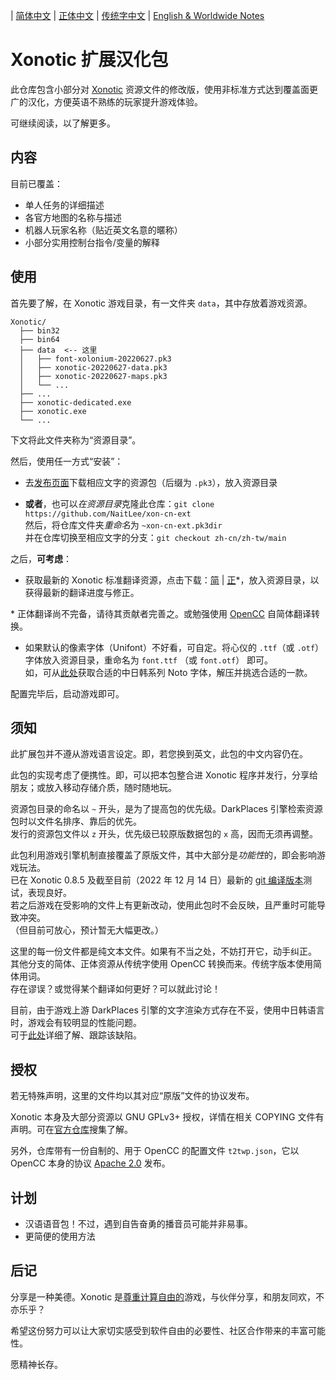 
| [简体中文](../zh-cn/README.md) | [正体中文](../zh-tw/README.md) | [传统字中文](../main/README.md) | [English & Worldwide Notes](./README.en-US.md)

# Xonotic 扩展汉化包

此仓库包含小部分对 [Xonotic](https://xonotic.org/) 资源​文件的修改版，使用非标准方式达到覆盖面更广的汉化，方便英语不熟练的玩家提升游戏体验。

可继续阅读，以了解更多。

## 内容

目前已覆盖：

- 单人任务的详细描述
- 各官方地图的名称与描述
- 机器人玩家名称（贴近英文名意的暱称）
- 小部分实用控制台指令/变量的解释

## 使用

首先要了解，在 Xonotic 游戏目录，有一文件夹 `data`，其中存放着游戏资源。

```
Xonotic/
  ├── bin32
  ├── bin64
  ├── data  <-- 这里
  │   ├── font-xolonium-20220627.pk3
  │   ├── xonotic-20220627-data.pk3
  │   ├── xonotic-20220627-maps.pk3
  │   └── ...
  ├── ...
  ├── xonotic-dedicated.exe
  ├── xonotic.exe
  └── ...
```

下文将此文件夹称为“资源目录”。
<br />

然后，使用任一方式“安装”：

- 去[发布页面](https://github.com/NaitLee/xon-cn-ext/releases)下载相应文字的资源包（后缀为 `.pk3`），放入资源目录

- **或者**，也可以*在资源目录*克隆此仓库：`git clone https://github.com/NaitLee/xon-cn-ext`  
  然后，将仓库文件夹*重命名*为 `~xon-cn-ext.pk3dir`  
  并在仓库切换至相应文字的分支：`git checkout zh-cn/zh-tw/main`

之后，**可考虑**：

- 获取最新的 Xonotic 标准翻译资源，点击下载：[简](https://gitlab.com/xonotic/xonotic-data.pk3dir/-/raw/master/common.zh_CN.po?inline=false) | [正](https://gitlab.com/xonotic/xonotic-data.pk3dir/-/raw/master/common.zh_TW.po?inline=false)\*，放入资源目录，以获得最新的翻译进度与修正。

\* 正体翻译尚不完备，请待其贡献者完善之。或勉强使用 [OpenCC](https://github.com/BYVoid/OpenCC) 自简体翻译转换。

- 如果默认的像素字体（Unifont）不好看，可自定。将心仪的 `.ttf`（或 `.otf`）字体放入资源目录，重命名为 `font.ttf` （或 `font.otf`） 即可。  
  如，可从[此处](https://github.com/googlefonts/noto-cjk/releases)获取合适的中日韩系列 Noto 字体，解压并挑选合适的一款。

配置完毕后，启动游戏即可。

## 须知

此扩展包并不遵从游戏语言设定。即，若您换到英文，此包的中文内容仍在。

此包的实现考虑了便携性。即，可以把本包整合进 Xonotic 程序并发行，分享给朋友；或放入移动存储介质，随时随地玩。

资源包目录的命名以 `~` 开头，是为了提高包的优先级。DarkPlaces 引擎检索资源包时以文件名排序、靠后的优先。  
发行的资源包文件以 `z` 开头，优先级已较原版数据包的 `x` 高，因而无须再调整。

此包利用游戏引擎机制直接覆盖了原版文件，其中大部分是*功能性*的，即会影响游戏玩法。  
已在 Xonotic 0.8.5 及截至目前（2022 年 12 月 14 日）最新的 [git 编译版本](https://gitlab.com/xonotic/xonotic/-/wikis/Repository_Access)测试，表现良好。  
若之后游戏在受影响的文件上有更新改动，使用此包时不会反映，且严重时可能导致冲突。  
（但目前可放心，预计暂无大幅更改。）

这里的每一份文件都是纯文本文件。如果有不当之处，不妨打开它，动手纠正。  
其他分支的简体、正体资源从传统字使用 OpenCC 转换而来。传统字版本使用简体用词。  
存在谬误？或觉得某个翻译如何更好？可以就此讨论！

目前，由于游戏上游 DarkPlaces 引擎的文字渲染方式存在不妥，使用中日韩语言时，游戏会有较明显的性能问题。  
可于[此处](https://github.com/DarkPlacesEngine/darkplaces/issues/49)详细了解、跟踪该缺陷。

## 授权

若无特殊声明，这里的文件均以其对应“原版”文件的协议发布。

Xonotic 本身及大部分资源以 GNU GPLv3+ 授权，详情在相关 COPYING 文件有声明。可在[官方仓库](https://gitlab.com/xonotic/)搜集了解。

另外，仓库带有一份自制的、用于 OpenCC 的配置文件 `t2twp.json`，它以 OpenCC 本身的协议 [Apache 2.0](https://github.com/BYVoid/OpenCC/blob/master/LICENSE) 发布。

## 计划

- 汉语语音包！不过，遇到自告奋勇的播音员可能并非易事。
- 更简便的使用方法

## 后记

分享是一种美德。Xonotic 是[尊重计算自由的](https://www.gnu.org/philosophy/free-sw.html)游戏，与伙伴分享，和朋友同欢，不亦乐乎？

希望这份努力可以让大家切实感受到软件自由的必要性、社区合作带来的丰富可能性。

愿精神长存。
